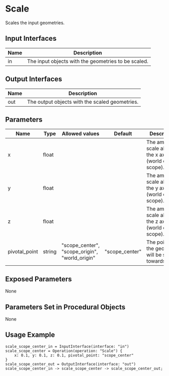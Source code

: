 # Scale

Scales the input geometries.

## Input Interfaces

| Name | Description                                         |
|------|-----------------------------------------------------|
| in   | The input objects with the geometries to be scaled. |

## Output Interfaces

| Name | Description                                    |
|------|------------------------------------------------|
| out  | The output objects with the scaled geometries. |

## Parameters


| Name          | Type   | Allowed values                                 | Default        | Description                                              |
|---------------|--------|------------------------------------------------|----------------|----------------------------------------------------------|
| x             | float  |                                                |                | The amount to scale along the x axis (world or scope).   |
| y             | float  |                                                |                | The amount to scale along t the y axis (world or scope). |
| z             | float  |                                                |                | The amount to scale along t the z axis (world or scope). |
| pivotal_point | string | "scope_center", "scope_origin", "world_origin" | "scope_center" | The point that the geometry will be scaled towards/away. |

## Exposed Parameters

None

## Parameters Set in Procedural Objects

None

## Usage Example

```
scale_scope_center_in = InputInterface(interface: "in")
scale_scope_center = Operation(operation: "Scale") {
    x: 0.1, y: 0.1, z: 0.1, pivotal_point: "scope_center"
}
scale_scope_center_out = OutputInterface(interface: "out")
scale_scope_center_in -> scale_scope_center -> scale_scope_center_out;
```
